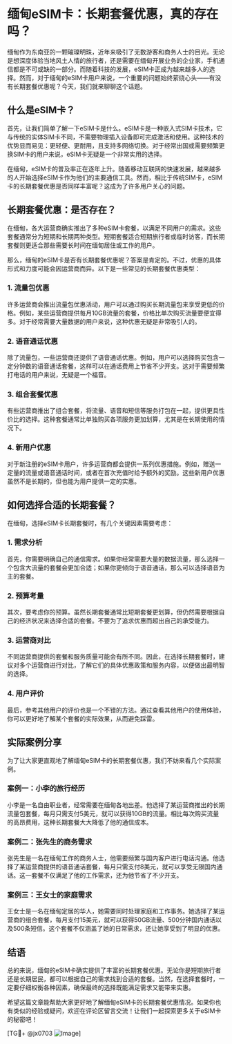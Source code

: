 # 缅甸eSIM卡：长期套餐优惠，真的存在吗？

缅甸作为东南亚的一颗璀璨明珠，近年来吸引了无数游客和商务人士的目光。无论是想深度体验当地风土人情的旅行者，还是需要在缅甸开展业务的企业家，手机通信都是不可或缺的一部分。而随着科技的发展，eSIM卡正成为越来越多人的选择。然而，对于缅甸的eSIM卡用户来说，一个重要的问题始终萦绕心头——有没有长期套餐优惠呢？今天，我们就来聊聊这个话题。

## 什么是eSIM卡？

首先，让我们简单了解一下eSIM卡是什么。eSIM卡是一种嵌入式SIM卡技术，它与传统的实体SIM卡不同，不需要物理插入设备即可完成激活和使用。这种技术的优势显而易见：更轻便、更耐用，且支持多网络切换。对于经常出国或需要频繁更换SIM卡的用户来说，eSIM卡无疑是一个非常实用的选择。

在缅甸，eSIM卡的普及率正在逐年上升。随着移动互联网的快速发展，越来越多的人开始选择eSIM卡作为他们的主要通信工具。然而，相比于传统SIM卡，eSIM卡的长期套餐优惠是否同样丰富呢？这成为了许多用户关心的问题。

## 长期套餐优惠：是否存在？

在缅甸，各大运营商确实推出了多种eSIM卡套餐，以满足不同用户的需求。这些套餐通常分为短期和长期两种类型。短期套餐适合短期旅行者或临时访客，而长期套餐则更适合那些需要长时间在缅甸居住或工作的用户。

那么，缅甸的eSIM卡是否有长期套餐优惠呢？答案是肯定的。不过，优惠的具体形式和力度可能会因运营商而异。以下是一些常见的长期套餐优惠类型：

### 1. **流量包优惠**
许多运营商会推出流量包优惠活动，用户可以通过购买长期流量包来享受更低的价格。例如，某些运营商提供每月10GB流量的套餐，价格比单次购买流量要便宜得多。对于经常需要大量数据的用户来说，这种优惠无疑是非常吸引人的。

### 2. **语音通话优惠**
除了流量包，一些运营商还提供了语音通话优惠。例如，用户可以选择购买包含一定分钟数的语音通话套餐，这样可以在通话费用上节省不少开支。这对于需要频繁打电话的用户来说，无疑是一个福音。

### 3. **组合套餐优惠**
有些运营商推出了组合套餐，将流量、语音和短信等服务打包在一起，提供更具性价比的选择。这种套餐通常比单独购买各项服务更加划算，尤其是在长期使用的情况下。

### 4. **新用户优惠**
对于新注册的eSIM卡用户，许多运营商都会提供一系列优惠措施。例如，赠送一定量的流量或语音通话时间，或者在首次充值时给予额外的奖励。这些新用户优惠虽然不是长期的，但也能为用户提供一定的实惠。

## 如何选择合适的长期套餐？

在缅甸，选择eSIM卡长期套餐时，有几个关键因素需要考虑：

### 1. **需求分析**
首先，你需要明确自己的通信需求。如果你经常需要大量的数据流量，那么选择一个包含大流量的套餐会更加合适；如果你更倾向于语音通话，那么可以选择语音为主的套餐。

### 2. **预算考量**
其次，要考虑你的预算。虽然长期套餐通常比短期套餐更划算，但仍然需要根据自己的经济状况来选择合适的套餐。不要为了追求优惠而超出自己的承受能力。

### 3. **运营商对比**
不同运营商提供的套餐和服务质量可能会有所不同。因此，在选择长期套餐时，建议对多个运营商进行对比，了解它们的具体优惠政策和服务内容，以便做出最明智的选择。

### 4. **用户评价**
最后，参考其他用户的评价也是一个不错的方法。通过查看其他用户的使用体验，你可以更好地了解某个套餐的实际效果，从而避免踩雷。

## 实际案例分享

为了让大家更直观地了解缅甸eSIM卡的长期套餐优惠，我们不妨来看几个实际案例。

### 案例一：小李的旅行经历
小李是一名自由职业者，经常需要在缅甸各地出差。他选择了某运营商推出的长期流量包套餐，每月只需支付5美元，就可以获得10GB的流量。相比每次购买流量的高昂费用，这种长期套餐大大降低了他的通信成本。

### 案例二：张先生的商务需求
张先生是一名在缅甸工作的商务人士，他需要频繁与国内客户进行电话沟通。他选择了某运营商提供的语音通话套餐，每月只需支付8美元，就可以享受无限国内通话。这一套餐不仅满足了他的工作需求，还为他节省了不少开支。

### 案例三：王女士的家庭需求
王女士是一名在缅甸定居的华人，她需要同时处理家庭和工作事务。她选择了某运营商的组合套餐，每月支付15美元，就可以获得50GB流量、500分钟国内通话以及500条短信。这个套餐不仅涵盖了她的日常需求，还让她享受到了明显的优惠。

## 结语

总的来说，缅甸的eSIM卡确实提供了丰富的长期套餐优惠。无论你是短期旅行者还是长期居民，都可以根据自己的需求找到合适的套餐。当然，在选择套餐时，一定要仔细权衡各种因素，确保最终的选择既能满足需求又能带来实惠。

希望这篇文章能帮助大家更好地了解缅甸eSIM卡的长期套餐优惠情况。如果你也有类似的经验或疑问，欢迎在评论区留言交流！让我们一起探索更多关于eSIM卡的秘密吧！

[TG💪+ @jx0703 ![Image](https://github.com/user-attachments/assets/dbca1d08-cadb-493c-b0ec-ad6f7a83f270)]